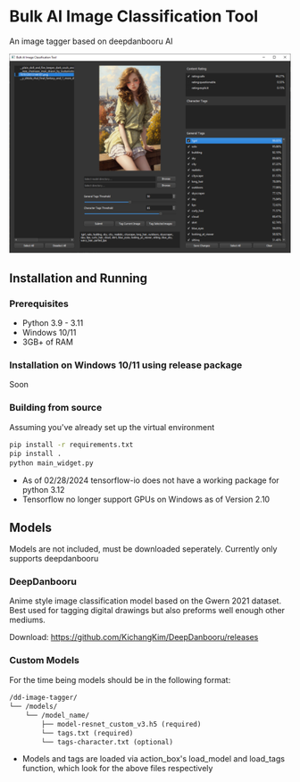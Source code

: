 # Bulk AI Image Classification Tool

An image tagger based on deepdanbooru AI

![](img.png)

## Installation and Running
### Prerequisites
+ Python 3.9 - 3.11
+ Windows 10/11
+ 3GB+ of RAM
### Installation on Windows 10/11 using release package
Soon

### Building from source
Assuming you've already set up the virtual environment
```bash
pip install -r requirements.txt
pip install .
python main_widget.py
```
- As of 02/28/2024 tensorflow-io does not have a working package for python 3.12
- Tensorflow no longer support GPUs on Windows as of Version 2.10
## Models
Models are not included, must be downloaded seperately. Currently only supports deepdanbooru

### DeepDanbooru
Anime style image classification model based on the Gwern 2021 dataset. Best used for tagging digital drawings but also preforms well enough other mediums.

Download: https://github.com/KichangKim/DeepDanbooru/releases

### Custom Models
For the time being models should be in the following format:
```
/dd-image-tagger/
└── /models/
    └── /model_name/
        ├── model-resnet_custom_v3.h5 (required)
        └── tags.txt (required)
        └── tags-character.txt (optional)
```
- Models and tags are loaded via action_box's load_model and load_tags function, which look for the above files respectively